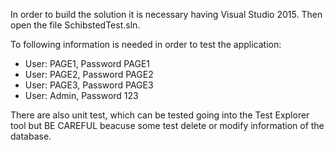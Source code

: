 In order to build the solution it is necessary having Visual Studio 2015. Then open 
the file SchibstedTest.sln.


To following information is needed in order to test the application:

 - User: PAGE1, Password PAGE1
 - User: PAGE2, Password PAGE2
 - User: PAGE3, Password PAGE3
 - User: Admin, Password 123

There are also unit test, which can be tested going into the Test Explorer tool but
BE CAREFUL beacuse some test delete or modify information of the database.